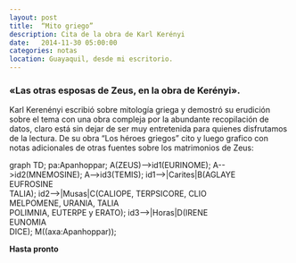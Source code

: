```yaml
---
layout: post
title:  “Mito griego”
description: Cita de la obra de Karl Kerényi
date:   2014-11-30 05:00:00
categories: notas
location: Guayaquil, desde mi escritorio.
---
```


### &laquo;Las otras esposas de Zeus, en la obra de Kerényi&raquo;.

Karl Kerenényi escribió sobre mitología griega y demostró su erudición sobre el tema con una obra compleja por la abundante recopilación de datos, claro está sin dejar de ser muy entretenida para quienes disfrutamos de la lectura. De su obra “Los héroes griegos” cito y luego grafico con notas adicionales de otras fuentes sobre los matrimonios de Zeus:


<section>
<div class="mermaid">
    graph TD;  
	    pa:Apanhoppar;  
        A(ZEUS)-->id1(EURINOME);  
        A-->id2(MNEMOSINE);  
        A-->id3(TEMIS);  
        id1-->|Carites|B(AGLAYE <br> EUFROSINE <br> TALIA);  
        id2-->|Musas|C(CALIOPE, TERPSICORE, CLIO <br> MELPOMENE, URANIA, TALIA <br> POLIMNIA, EUTERPE y ERATO);  
        id3-->|Horas|D(IRENE <br> EUNOMIA <br> DICE);  
        M((axa:Apanhoppar));
</div>
</section>

**Hasta pronto**
